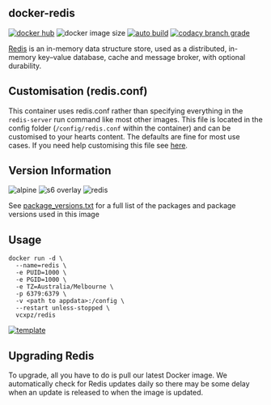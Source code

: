 ## docker-redis

[![docker hub](https://img.shields.io/badge/docker_hub-link-blue?style=for-the-badge&logo=docker)](https://hub.docker.com/r/vcxpz/redis) ![docker image size](https://img.shields.io/docker/image-size/vcxpz/redis?style=for-the-badge&logo=docker) [![auto build](https://img.shields.io/badge/docker_builds-automated-blue?style=for-the-badge&logo=docker?color=d1aa67)](https://github.com/hydazz/docker-redis/actions?query=workflow%3A"Auto+Builder+CI") [![codacy branch grade](https://img.shields.io/codacy/grade/d1fcacdcdb474e13b65b709a215ae17b/main?style=for-the-badge&logo=codacy)](https://app.codacy.com/gh/hydazz/docker-redis)

[Redis](https://redis.io/) is an in-memory data structure store, used as a distributed, in-memory key–value database, cache and message broker, with optional durability.

## Customisation (redis.conf)

This container uses redis.conf rather than specifying everything in the `redis-server` run command like most other images. This file is located in the config folder (`/config/redis.conf` within the container) and can be customised to your hearts content. The defaults are fine for most use cases. If you need help customising this file see [here](https://redis.io/topics/config).

## Version Information

![alpine](https://img.shields.io/badge/alpine-edge-0D597F?style=for-the-badge&logo=alpine-linux) ![s6 overlay](https://img.shields.io/badge/s6_overlay-2.1.0.2-blue?style=for-the-badge) ![redis](https://img.shields.io/badge/redis-6.0.9-DC382D?style=for-the-badge&logo=redis)

See [package_versions.txt](package_versions.txt) for a full list of the packages and package versions used in this image

## Usage

    docker run -d \
      --name=redis \
      -e PUID=1000 \
      -e PGID=1000 \
      -e TZ=Australia/Melbourne \
      -p 6379:6379 \
      -v <path to appdata>:/config \
      --restart unless-stopped \
      vcxpz/redis

[![template](https://img.shields.io/badge/unraid_template-ff8c2f?style=for-the-badge&logo=docker?color=d1aa67)](https://github.com/hydazz/docker-templates/blob/main/hydaz/redis.xml)

## Upgrading Redis

To upgrade, all you have to do is pull our latest Docker image. We automatically check for Redis updates daily so there may be some delay when an update is released to when the image is updated.
